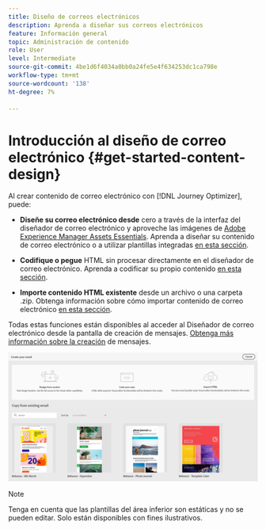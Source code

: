 ```yaml
---
title: Diseño de correos electrónicos
description: Aprenda a diseñar sus correos electrónicos
feature: Información general
topic: Administración de contenido
role: User
level: Intermediate
source-git-commit: 4be1d6f4034a0bb0a24fe5e4f634253dc1ca798e
workflow-type: tm+mt
source-wordcount: '138'
ht-degree: 7%

---
```


# Introducción al diseño de correo electrónico {#get-started-content-design}

Al crear contenido de correo electrónico con [!DNL Journey Optimizer], puede:

* **Diseñe su correo electrónico desde** cero a través de la interfaz del diseñador de correo electrónico y aproveche las imágenes de  [Adobe Experience Manager Assets Essentials](assets-essentials.md). Aprenda a diseñar su contenido de correo electrónico o a utilizar plantillas integradas [en esta sección](create-email-content.md).

* **Codifique o pegue** HTML sin procesar directamente en el diseñador de correo electrónico. Aprenda a codificar su propio contenido [en esta sección](existing-content.md#import-raw-html-code).

* **Importe contenido HTML existente** desde un archivo o una carpeta .zip. Obtenga información sobre cómo importar contenido de correo electrónico [en esta sección](existing-content.md#import-html-content-from-file).

Todas estas funciones están disponibles al acceder al Diseñador de correo electrónico desde la pantalla de creación de mensajes. [Obtenga más información sobre la creación](create-message.md) de mensajes.

![](assets/content-editors.png)

>[!NOTE]
>
>Tenga en cuenta que las plantillas del área inferior son estáticas y no se pueden editar. Solo están disponibles con fines ilustrativos.
